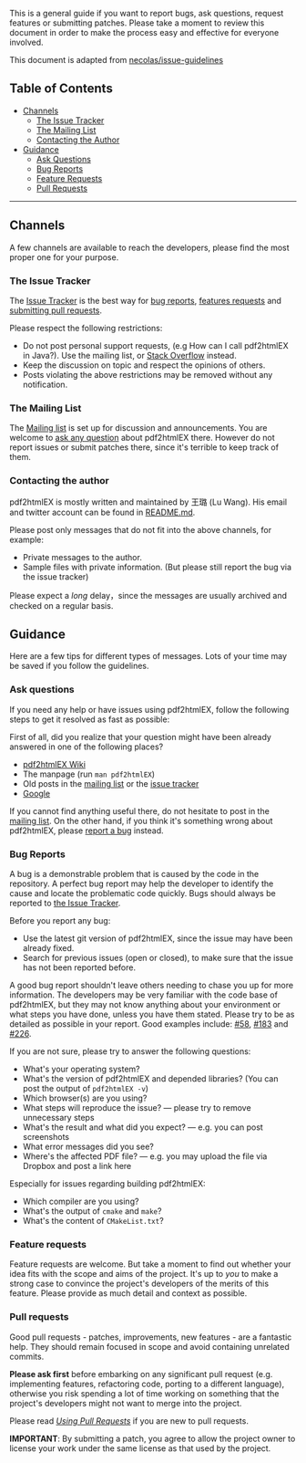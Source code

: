 This is a general guide if you want to report bugs, ask questions,
request features or submitting patches.
Please take a moment to review this document in order to make the 
process easy and effective for everyone involved.

This document is adapted from [necolas/issue-guidelines](https://github.com/necolas/issue-guidelines)

## Table of Contents
- [Channels](#channels)
  - [The Issue Tracker](#the-issue-tracker)
  - [The Mailing List](#the-mailing-list)
  - [Contacting the Author](#contacting-the-author)
- [Guidance](#guidance)
  - [Ask Questions](#ask-questions)
  - [Bug Reports](#bug-reports)
  - [Feature Requests](#feature-requests)
  - [Pull Requests](#pull-requests)

***
## Channels

A few channels are available to reach the developers, please find the most proper one for your purpose.

### The Issue Tracker

The [Issue Tracker](https://github.com/coolwanglu/pdf2htmlEX/issues)
is the best way for 
[bug reports](#bug-reports),
[features requests](#feature-requests) 
and [submitting pull requests](#pull-requests). 

Please respect the following restrictions:
* Do not post personal support requests, (e.g How can I call pdf2htmlEX in Java?). Use the mailing list, or [Stack Overflow](http://stackoverflow.com) instead. 
* Keep the discussion on topic and respect the opinions of others. 
* Posts violating the above restrictions may be removed without any notification.

### The Mailing List

The [Mailing list](pdf2htmlex@googlegroups.com) is set up for discussion and announcements.
You are welcome to [ask any question](#ask-questions) about pdf2htmlEX there. 
However do not report issues or submit patches there, since it's terrible to keep track of them.

### Contacting the author

pdf2htmlEX is mostly written and maintained by 王璐 (Lu Wang).
His email and twitter account can be found in 
[README.md](https://github.com/coolwanglu/pdf2htmlEX/blob/master/README.md). 

Please post only messages that do not fit into the above channels, for example:
- Private messages to the author.
- Sample files with private information. (But please still report the bug via the issue tracker)

Please expect a _long_ delay，since the messages are usually archived and checked on a regular basis.

## Guidance

Here are a few tips for different types of messages.
Lots of your time may be saved if you follow the guidelines.

### Ask questions

If you need any help or have issues using pdf2htmlEX, 
follow the following steps to get it resolved as fast as possible:

First of all, did you realize that your question might have been already answered in one of the following places?

- [pdf2htmlEX Wiki](https://github.com/coolwanglu/pdf2htmlEX/wiki)
- The manpage (run `man pdf2htmlEX`)
- Old posts in the [mailing list](#the-mailing-list) or the [issue tracker](#the-issue-tracker)
- [Google](http://www.google.com/)
 
If you cannot find anything useful there, do not hesitate to post in the [mailing list](#the-mailing-list).
On the other hand, if you think it's something wrong about pdf2htmlEX, please [report a bug](#bug-reports) instead.

### Bug Reports
A bug is a demonstrable problem that is caused by the code in the repository.
A perfect bug report may help the developer to identify the cause and locate the problematic code quickly.
Bugs should always be reported to [the Issue Tracker](#the-issue-tracker).

Before you report any bug:
- Use the latest git version of pdf2htmlEX, since the issue may have been already fixed.
- Search for previous issues (open or closed), to make sure that the issue has not been reported before.

A good bug report shouldn't leave others needing to chase you up for more information.
The developers may be very familiar with the code base of pdf2htmlEX,
but they may not know anything about your environment or what steps you have done, 
unless you have them stated.
Please try to be as detailed as possible in your report.
Good examples include: [#58](https://github.com/coolwanglu/pdf2htmlEX/issues/58), [#183](https://github.com/coolwanglu/pdf2htmlEX/issues/183) and [#226](https://github.com/coolwanglu/pdf2htmlEX/issues/226).

If you are not sure, please try to answer the following questions:

- What's your operating system?
- What's the version of pdf2htmlEX and depended libraries? (You can post the output of `pdf2htmlEX -v`)
- Which browser(s) are you using?
- What steps will reproduce the issue? &mdash; please try to remove unnecessary steps
- What's the result and what did you expect? &mdash; e.g. you can post screenshots
- What error messages did you see?
- Where's the affected PDF file? &mdash; e.g. you may upload the file via Dropbox and post a link here

Especially for issues regarding building pdf2htmlEX:
- Which compiler are you using?
- What's the output of `cmake` and `make`?
- What's the content of `CMakeList.txt`?

### Feature requests

Feature requests are welcome. But take a moment to find out whether your idea
fits with the scope and aims of the project. It's up to *you* to make a strong
case to convince the project's developers of the merits of this feature. Please
provide as much detail and context as possible.

### Pull requests

Good pull requests - patches, improvements, new features - are a fantastic
help. They should remain focused in scope and avoid containing unrelated
commits.

**Please ask first** before embarking on any significant pull request (e.g.
implementing features, refactoring code, porting to a different language),
otherwise you risk spending a lot of time working on something that the
project's developers might not want to merge into the project.

Please read [_Using Pull Requests_](https://help.github.com/articles/using-pull-requests/)
if you are new to pull requests.

**IMPORTANT**: By submitting a patch, you agree to allow the project owner to
license your work under the same license as that used by the project.

